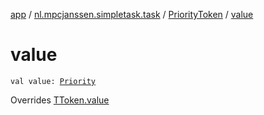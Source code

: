 [app](../../index.md) / [nl.mpcjanssen.simpletask.task](../index.md) / [PriorityToken](index.md) / [value](.)

# value

`val value: `[`Priority`](../-priority/index.md)

Overrides [TToken.value](../-t-token/value.md)

